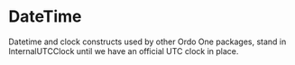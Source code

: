 # DateTime

Datetime and clock constructs used by other Ordo One packages, stand in InternalUTCClock until we have an official UTC 
clock in place.

